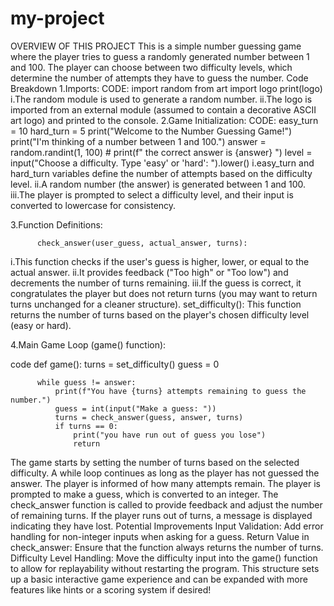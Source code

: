 # my-project
OVERVIEW OF THIS PROJECT
This is a simple number guessing game where the player tries to guess a randomly generated number between 1 and 100. The player can choose between two difficulty levels, which determine the number of attempts they have to guess the number.
Code Breakdown
1.Imports:
CODE:
            import random
            from art import logo
            print(logo)
  i.The random module is used to generate a random number.
  ii.The logo is imported from an external module (assumed to contain a decorative ASCII art logo) and printed to the console.
2.Game Initialization:
CODE:
            easy_turn = 10
            hard_turn = 5
            print("Welcome to the Number Guessing Game!")
            print("I'm thinking of a number between 1 and 100.")
            answer = random.randint(1, 100)
            # print(f" the correct answer is  {answer} ")
            level = input("Choose a difficulty. Type 'easy' or 'hard': ").lower()
  i.easy_turn and hard_turn variables define the number of attempts based on the difficulty level.
  ii.A random number (the answer) is generated between 1 and 100.
  iii.The player is prompted to select a difficulty level, and their input is converted to lowercase for consistency.
  
3.Function Definitions:

          check_answer(user_guess, actual_answer, turns):

  i.This function checks if the user's guess is higher, lower, or equal to the actual answer.
  ii.It provides feedback ("Too high" or "Too low") and decrements the number of turns remaining.
  iii.If the guess is correct, it congratulates the player but does not return turns (you may want to return turns unchanged for a cleaner structure).
          set_difficulty():
  This function returns the number of turns based on the player's chosen difficulty level (easy or hard).
  
4.Main Game Loop (game() function):

code
      def game():
          turns = set_difficulty()
          guess = 0
      
          while guess != answer:
              print(f"You have {turns} attempts remaining to guess the number.")
              guess = int(input("Make a guess: "))
              turns = check_answer(guess, answer, turns)
              if turns == 0:
                  print("you have run out of guess you lose")
                  return
The game starts by setting the number of turns based on the selected difficulty.
A while loop continues as long as the player has not guessed the answer.
The player is informed of how many attempts remain.
The player is prompted to make a guess, which is converted to an integer.
The check_answer function is called to provide feedback and adjust the number of remaining turns.
If the player runs out of turns, a message is displayed indicating they have lost.
Potential Improvements
Input Validation: Add error handling for non-integer inputs when asking for a guess.
Return Value in check_answer: Ensure that the function always returns the number of turns.
Difficulty Level Handling: Move the difficulty input into the game() function to allow for replayability without restarting the program.
This structure sets up a basic interactive game experience and can be expanded with more features like hints or a scoring system if desired!
